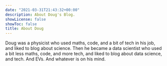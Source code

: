 ```yaml
---
date: "2021-03-31T21:43:32+00:00"
description: About Doug's Blog.
showLicense: false
showToc: false
title: About Doug
---
```


Doug was a physicist who used maths, code, and a bit of tech in his job, and liked to blog about science. Then he became a data scientist who used a bit less maths, code, and more tech, and liked to blog about data science, and tech. And EVs. And whatever is on his mind.
